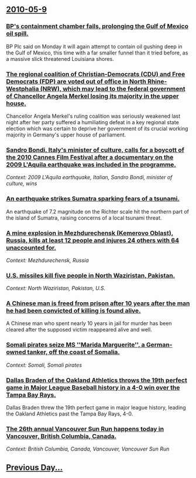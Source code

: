 ## [2010-05-9](/news/2010/05/9/index.md)

### [BP's containment chamber fails, prolonging the Gulf of Mexico oil spill. ](/news/2010/05/9/bp-s-containment-chamber-fails-prolonging-the-gulf-of-mexico-oil-spill.md)
BP Plc said on Monday it will again attempt to contain oil gushing deep in the Gulf of Mexico, this time with a far smaller funnel than it tried before, as a massive slick threatened Louisiana shores.

### [The regional coalition of Christian-Democrats (CDU) and Free Democrats (FDP) are voted out of office in North Rhine-Westphalia (NRW), which may lead to the federal government of Chancellor Angela Merkel losing its majority in the upper house. ](/news/2010/05/9/the-regional-coalition-of-christian-democrats-cdu-and-free-democrats-fdp-are-voted-out-of-office-in-north-rhine-westphalia-nrw-which.md)
Chancellor Angela Merkel&#039;s ruling coalition was seriously weakened last night after her party suffered a humiliating defeat in a key regional state election which was certain to deprive her government of its crucial working majority in Germany&#039;s upper house of parliament.

### [Sandro Bondi, Italy's minister of culture, calls for a boycott of the 2010 Cannes Film Festival after a documentary on the 2009 L'Aquila earthquake was included in the programme. ](/news/2010/05/9/sandro-bondi-italy-s-minister-of-culture-calls-for-a-boycott-of-the-2010-cannes-film-festival-after-a-documentary-on-the-2009-l-aquila-ear.md)
_Context: 2009 L'Aquila earthquake, Italian, Sandro Bondi, minister of culture, wins_

### [An earthquake strikes Sumatra sparking fears of a tsunami. ](/news/2010/05/9/an-earthquake-strikes-sumatra-sparking-fears-of-a-tsunami.md)
An&#x20;earthquake&#x20;of&#x20;7.2&#x20;magnitude&#x20;on&#x20;the&#x20;Richter&#x20;scale&#x20;hit&#x20;the&#x20;northern&#x20;part&#x20;of&#x20;the&#x20;island&#x20;of&#x20;Sumatra,&#x20;raising&#x20;concerns&#x20;of&#x20;a&#x20;local&#x20;tsunami&#x20;threat.

### [A mine explosion in Mezhdurechensk (Kemerovo Oblast), Russia, kills at least 12 people and injures 24 others with 64 unaccounted for. ](/news/2010/05/9/a-mine-explosion-in-mezhdurechensk-kemerovo-oblast-russia-kills-at-least-12-people-and-injures-24-others-with-64-unaccounted-for.md)
_Context: Mezhdurechensk, Russia_

### [U.S. missiles kill five people in North Waziristan, Pakistan. ](/news/2010/05/9/u-s-missiles-kill-five-people-in-north-waziristan-pakistan.md)
_Context: North Waziristan, Pakistan, U.S._

### [A Chinese man is freed from prison after 10 years after the man he had been convicted of killing is found alive. ](/news/2010/05/9/a-chinese-man-is-freed-from-prison-after-10-years-after-the-man-he-had-been-convicted-of-killing-is-found-alive.md)
A Chinese man who spent nearly 10 years in jail for murder has been cleared after the supposed victim reappeared alive and well.

### [Somali pirates seize MS ''Marida Marguerite'', a German-owned tanker, off the coast of Somalia. ](/news/2010/05/9/somali-pirates-seize-ms-marida-marguerite-a-german-owned-tanker-off-the-coast-of-somalia.md)
_Context: Somali, Somali pirates_

### [Dallas Braden of the Oakland Athletics throws the 19th perfect game in Major League Baseball history in a 4-0 win over the Tampa Bay Rays. ](/news/2010/05/9/dallas-braden-of-the-oakland-athletics-throws-the-19th-perfect-game-in-major-league-baseball-history-in-a-4-0-win-over-the-tampa-bay-rays.md)
Dallas Braden threw the 19th perfect game in major league history, leading the Oakland Athletics past the Tampa Bay Rays, 4-0.

### [The 26th annual Vancouver Sun Run happens today in Vancouver, British Columbia, Canada.](/news/2010/05/9/the-26th-annual-vancouver-sun-run-happens-today-in-vancouver-british-columbia-canada.md)
_Context: British Columbia, Canada, Vancouver, Vancouver Sun Run_

## [Previous Day...](/news/2010/05/8/index.md)

